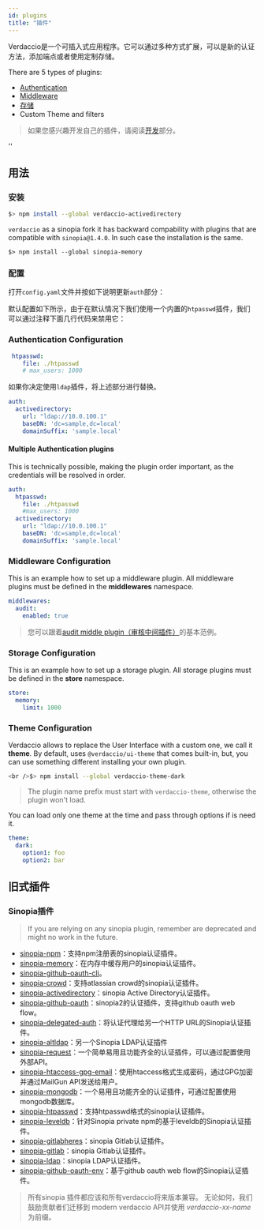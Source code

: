 ```yaml
---
id: plugins
title: "插件"
---
```


Verdaccio是一个可插入式应用程序。它可以通过多种方式扩展，可以是新的认证方法，添加端点或者使用定制存储。

There are 5 types of plugins:

* [Authentication](plugin-auth.md)
* [Middleware](plugin-middleware.md)
* [存储](plugin-storage.md)
* Custom Theme and filters

> 如果您感兴趣开发自己的插件，请阅读[开发](dev-plugins.md)部分。

<div id="codefund">''</div>

## 用法

### 安装

```bash
$> npm install --global verdaccio-activedirectory
```

`verdaccio` as a sinopia fork it has backward compability with plugins that are compatible with `sinopia@1.4.0`. In such case the installation is the same.

    $> npm install --global sinopia-memory
    

### 配置

打开`config.yaml`文件并按如下说明更新`auth`部分：

默认配置如下所示，由于在默认情况下我们使用一个内置的`htpasswd`插件，我们可以通过注释下面几行代码来禁用它：

### Authentication Configuration

```yaml
 htpasswd:
    file: ./htpasswd
    # max_users: 1000
```

如果你决定使用`ldap`插件，将上述部分进行替换。

```yaml
auth:
  activedirectory:
    url: "ldap://10.0.100.1"
    baseDN: 'dc=sample,dc=local'
    domainSuffix: 'sample.local'
```

#### Multiple Authentication plugins

This is technically possible, making the plugin order important, as the credentials will be resolved in order.

```yaml
auth:
  htpasswd:
    file: ./htpasswd
    #max_users: 1000
  activedirectory:
    url: "ldap://10.0.100.1"
    baseDN: 'dc=sample,dc=local'
    domainSuffix: 'sample.local'
```

### Middleware Configuration

This is an example how to set up a middleware plugin. All middleware plugins must be defined in the **middlewares** namespace.

```yaml
middlewares:
  audit:
    enabled: true
```

> 您可以跟着[audit middle plugin（审核中间插件）](https://github.com/verdaccio/verdaccio-audit)的基本范例。

### Storage Configuration

This is an example how to set up a storage plugin. All storage plugins must be defined in the **store** namespace.

```yaml
store:
  memory:
    limit: 1000
```

### Theme Configuration

Verdaccio allows to replace the User Interface with a custom one, we call it **theme**. By default, uses `@verdaccio/ui-theme` that comes built-in, but, you can use something different installing your own plugin.

```bash
<br />$> npm install --global verdaccio-theme-dark

```

> The plugin name prefix must start with `verdaccio-theme`, otherwise the plugin won't load.

You can load only one theme at the time and pass through options if is need it.

```yaml
theme:
  dark:
    option1: foo
    option2: bar
```

## 旧式插件

### Sinopia插件

> If you are relying on any sinopia plugin, remember are deprecated and might no work in the future.

* [sinopia-npm](https://www.npmjs.com/package/sinopia-npm)：支持npm注册表的sinopia认证插件。
* [sinopia-memory](https://www.npmjs.com/package/sinopia-memory)：在内存中缓存用户的sinopia认证插件。
* [sinopia-github-oauth-cli](https://www.npmjs.com/package/sinopia-github-oauth-cli)。
* [sinopia-crowd](https://www.npmjs.com/package/sinopia-crowd)：支持atlassian crowd的sinopia认证插件。
* [sinopia-activedirectory](https://www.npmjs.com/package/sinopia-activedirectory)：sinopia Active Directory认证插件。
* [sinopia-github-oauth](https://www.npmjs.com/package/sinopia-github-oauth)：sinopia2的认证插件，支持github oauth web flow。
* [sinopia-delegated-auth](https://www.npmjs.com/package/sinopia-delegated-auth)：将认证代理给另一个HTTP URL的Sinopia认证插件。
* [sinopia-altldap](https://www.npmjs.com/package/sinopia-altldap)：另一个Sinopia LDAP认证插件
* [sinopia-request](https://www.npmjs.com/package/sinopia-request)：一个简单易用且功能齐全的认证插件，可以通过配置使用外部API。
* [sinopia-htaccess-gpg-email](https://www.npmjs.com/package/sinopia-htaccess-gpg-email)：使用htaccess格式生成密码，通过GPG加密并通过MailGun API发送给用户。
* [sinopia-mongodb](https://www.npmjs.com/package/sinopia-mongodb)：一个易用且功能齐全的认证插件，可通过配置使用mongodb数据库。
* [sinopia-htpasswd](https://www.npmjs.com/package/sinopia-htpasswd)：支持htpasswd格式的sinopia认证插件。
* [sinopia-leveldb](https://www.npmjs.com/package/sinopia-leveldb)：针对Sinopia private npm的基于leveldb的Sinopia认证插件。
* [sinopia-gitlabheres](https://www.npmjs.com/package/sinopia-gitlabheres)：sinopia Gitlab认证插件。
* [sinopia-gitlab](https://www.npmjs.com/package/sinopia-gitlab)：sinopia Gitlab认证插件。
* [sinopia-ldap](https://www.npmjs.com/package/sinopia-ldap)：sinopia LDAP认证插件。
* [sinopia-github-oauth-env](https://www.npmjs.com/package/sinopia-github-oauth-env)：基于github oauth web flow的Sinopia认证插件。

> 所有sinopia 插件都应该和所有verdaccio将来版本兼容。 无论如何，我们鼓励贡献者们迁移到 modern verdaccio API并使用 *verdaccio-xx-name*为前缀。